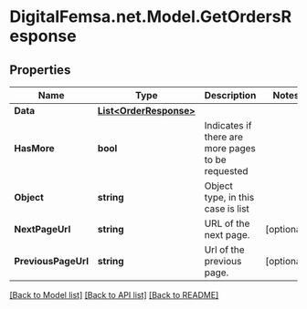 # DigitalFemsa.net.Model.GetOrdersResponse

## Properties

Name | Type | Description | Notes
------------ | ------------- | ------------- | -------------
**Data** | [**List&lt;OrderResponse&gt;**](OrderResponse.md) |  | 
**HasMore** | **bool** | Indicates if there are more pages to be requested | 
**Object** | **string** | Object type, in this case is list | 
**NextPageUrl** | **string** | URL of the next page. | [optional] 
**PreviousPageUrl** | **string** | Url of the previous page. | [optional] 

[[Back to Model list]](../README.md#documentation-for-models) [[Back to API list]](../README.md#documentation-for-api-endpoints) [[Back to README]](../README.md)

